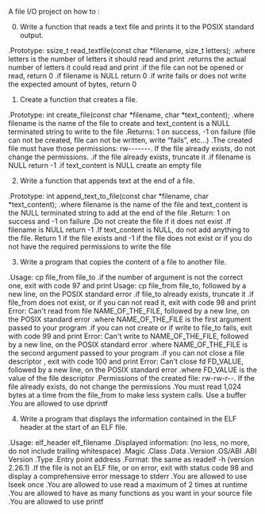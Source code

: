 A file I/O project on how to :

0. Write a function that reads a text file and prints it to the POSIX standard output.

.Prototype: ssize_t read_textfile(const char *filename, size_t letters);
.where letters is the number of letters it should read and print
.returns the actual number of letters it could read and print
.if the file can not be opened or read, return 0
.if filename is NULL return 0
.if write fails or does not write the expected amount of bytes, return 0

1. Create a function that creates a file.

.Prototype: int create_file(const char *filename, char *text_content);
.where filename is the name of the file to create and text_content is a NULL terminated string to write to the file
.Returns: 1 on success, -1 on failure (file can not be created, file can not be written, write “fails”, etc…)
.The created file must have those permissions: rw-------. If the file already exists, do not change the permissions.
.if the file already exists, truncate it
.if filename is NULL return -1
.if text_content is NULL create an empty file

2. Write a function that appends text at the end of a file.

.Prototype: int append_text_to_file(const char *filename, char *text_content);
.where filename is the name of the file and text_content is the NULL terminated string to add at the end of the file
.Return: 1 on success and -1 on failure
.Do not create the file if it does not exist
.If filename is NULL return -1
.If text_content is NULL, do not add anything to the file. Return 1 if the file exists and -1 if the file does not exist or if you do not have the required permissions to write the file

3. Write a program that copies the content of a file to another file.

.Usage: cp file_from file_to
.if the number of argument is not the correct one, exit with code 97 and print Usage: cp file_from file_to, followed by a new line, on the POSIX standard error
.if file_to already exists, truncate it
.if file_from does not exist, or if you can not read it, exit with code 98 and print Error: Can't read from file NAME_OF_THE_FILE, followed by a new line, on the POSIX standard error
.where NAME_OF_THE_FILE is the first argument passed to your program
.if you can not create or if write to file_to fails, exit with code 99 and print Error: Can't write to NAME_OF_THE_FILE, followed by a new line, on the POSIX standard error
.where NAME_OF_THE_FILE is the second argument passed to your program
.if you can not close a file descriptor , exit with code 100 and print Error: Can't close fd FD_VALUE, followed by a new line, on the POSIX standard error
.where FD_VALUE is the value of the file descriptor
.Permissions of the created file: rw-rw-r--. If the file already exists, do not change the permissions
.You must read 1,024 bytes at a time from the file_from to make less system calls. Use a buffer
.You are allowed to use dprintf

4. Write a program that displays the information contained in the ELF header at the start of an ELF file.

.Usage: elf_header elf_filename
.Displayed information: (no less, no more, do not include trailing whitespace)
.Magic
.Class
.Data
.Version
.OS/ABI
.ABI Version
.Type
.Entry point address
.Format: the same as readelf -h (version 2.26.1)
.If the file is not an ELF file, or on error, exit with status code 98 and display a comprehensive error message to stderr
.You are allowed to use lseek once
.You are allowed to use read a maximum of 2 times at runtime
.You are allowed to have as many functions as you want in your source file
.You are allowed to use printf
